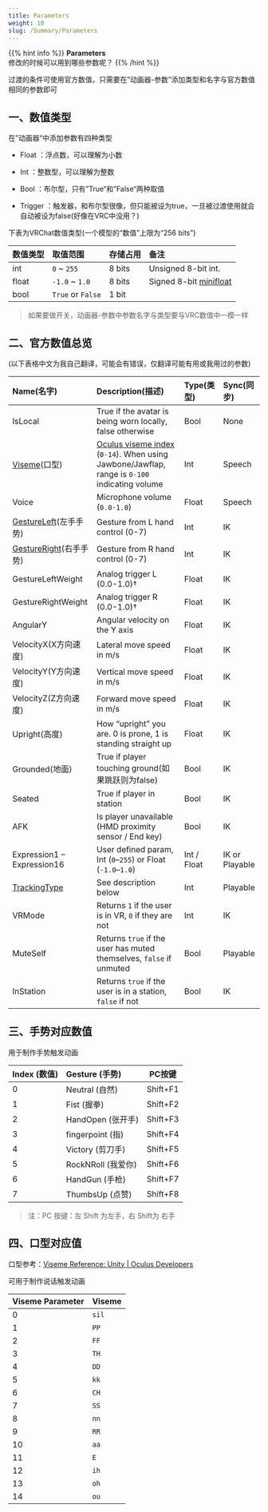 ```yaml
---
title: Parameters
weight: 10
slug: /Summary/Parameters
---
```


{{% hint info %}}
**Parameters**  
修改的时候可以用到哪些参数呢？
{{% /hint %}}

过渡的条件可使用官方数值，只需要在”动画器-参数”添加类型和名字与官方数值相同的参数即可

## 一、数值类型

在”动画器“中添加参数有四种类型

- Float ：浮点数，可以理解为小数

- Int ：整数型，可以理解为整数

- Bool ：布尔型，只有”True“和”False“两种取值

- Trigger ：触发器，和布尔型很像，但只能被设为true，一旦被过渡使用就会自动被设为false(好像在VRC中没用？)

下表为VRChat数值类型(一个模型的“数值”上限为“256 bits”)

| 数值类型 | 取值范围          | 存储占用 | 备注                                                         |
| :------- | :---------------- | :------- | :----------------------------------------------------------- |
| int      | `0` ~ `255`       | 8 bits   | Unsigned 8-bit int.                                          |
| float    | `-1.0` ~ `1.0`    | 8 bits   | Signed 8-bit [minifloat](https://en.wikipedia.org/wiki/Minifloat) |
| bool     | `True` or `False` | 1 bit    |                                                              |

> 如果要做开关，动画器-参数中参数名字与类型要与VRC数值中一模一样

## 二、官方数值总览

(以下表格中文为我自己翻译，可能会有错误，仅翻译可能有用或我用过的参数)

| Name(名字)                                                   | Description(描述)                                            | Type(类型)  | Sync(同步)     |
| :----------------------------------------------------------- | :----------------------------------------------------------- | :---------- | :------------- |
| IsLocal                                                      | True if the avatar is being worn locally, false otherwise    | Bool        | None           |
| [Viseme](https://docs.vrchat.com/docs/animator-parameters#viseme-values)(口型) | [Oculus viseme index](https://developer.oculus.com/documentation/unity/audio-ovrlipsync-viseme-reference) (`0-14`). When using Jawbone/Jawflap, range is `0-100` indicating volume | Int         | Speech         |
| Voice                                                        | Microphone volume (`0.0-1.0`)                                | Float       | Speech         |
| [GestureLeft](https://docs.vrchat.com/docs/animator-parameters#gestureleft-and-gestureright-values)(左手手势) | Gesture from L hand control (0-7)                            | Int         | IK             |
| [GestureRight](https://docs.vrchat.com/docs/animator-parameters#gestureleft-and-gestureright-values)(右手手势) | Gesture from R hand control (0-7)                            | Int         | IK             |
| GestureLeftWeight                                            | Analog trigger L (0.0-1.0)†                                  | Float       | IK             |
| GestureRightWeight                                           | Analog trigger R (0.0-1.0)†                                  | Float       | IK             |
| AngularY                                                     | Angular velocity on the Y axis                               | Float       | IK             |
| VelocityX(X方向速度)                                         | Lateral move speed in m/s                                    | Float       | IK             |
| VelocityY(Y方向速度)                                         | Vertical move speed in m/s                                   | Float       | IK             |
| VelocityZ(Z方向速度)                                         | Forward move speed in m/s                                    | Float       | IK             |
| Upright(高度)                                                | How “upright” you are. 0 is prone, 1 is standing straight up | Float       | IK             |
| Grounded(地面)                                               | True if player touching ground(如果跳跃则为false)            | Bool        | IK             |
| Seated                                                       | True if player in station                                    | Bool        | IK             |
| AFK                                                          | Is player unavailable (HMD proximity sensor / End key)       | Bool        | IK             |
| Expression1 – Expression16                                   | User defined param, Int (`0`–`255`) or Float (`-1.0`–`1.0`)  | Int / Float | IK or Playable |
| [TrackingType](https://docs.vrchat.com/docs/animator-parameters#trackingtype-parameter) | See description below                                        | Int         | Playable       |
| VRMode                                                       | Returns `1` if the user is in VR, `0` if they are not        | Int         | IK             |
| MuteSelf                                                     | Returns `true` if the user has muted themselves, `false` if unmuted | Bool        | Playable       |
| InStation                                                    | Returns `true` if the user is in a station, `false` if not   | Bool        | IK             |

## 三、手势对应数值

用于制作手势触发动画

| Index (数值) | Gesture (手势)     | PC按键   |
| :----------- | :----------------- | -------- |
| 0            | Neutral (自然)     | Shift+F1 |
| 1            | Fist (握拳)        | Shift+F2 |
| 2            | HandOpen (张开手)  | Shift+F3 |
| 3            | fingerpoint (指)   | Shift+F4 |
| 4            | Victory (剪刀手)   | Shift+F5 |
| 5            | RockNRoll (我爱你) | Shift+F6 |
| 6            | HandGun (手枪)     | Shift+F7 |
| 7            | ThumbsUp (点赞)    | Shift+F8 |

> 注：PC 按键：左 Shift 为左手，右 Shift为 右手

## 四、口型对应值

口型参考：[Viseme Reference: Unity | Oculus Developers](https://developer.oculus.com/documentation/unity/audio-ovrlipsync-viseme-reference)

可用于制作说话触发动画

| Viseme Parameter | Viseme |
| :--------------- | :----- |
| 0                | `sil`  |
| 1                | `PP`   |
| 2                | `FF`   |
| 3                | `TH`   |
| 4                | `DD`   |
| 5                | `kk`   |
| 6                | `CH`   |
| 7                | `SS`   |
| 8                | `nn`   |
| 9                | `RR`   |
| 10               | `aa`   |
| 11               | `E`    |
| 12               | `ih`   |
| 13               | `oh`   |
| 14               | `ou`   |
